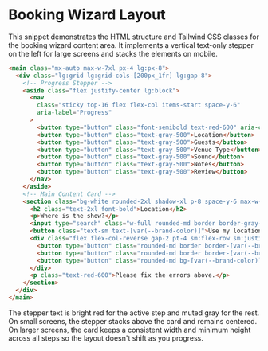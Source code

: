 # Booking Wizard Layout

This snippet demonstrates the HTML structure and Tailwind CSS classes for the booking wizard content area. It implements a vertical text-only stepper on the left for large screens and stacks the elements on mobile.

```html
<main class="mx-auto max-w-7xl px-4 lg:px-8">
  <div class="lg:grid lg:grid-cols-[200px_1fr] lg:gap-8">
    <!-- Progress Stepper -->
    <aside class="flex justify-center lg:block">
      <nav
        class="sticky top-16 flex flex-col items-start space-y-6"
        aria-label="Progress"
      >
        <button type="button" class="font-semibold text-red-600" aria-current="step">Date &amp; Time</button>
        <button type="button" class="text-gray-500">Location</button>
        <button type="button" class="text-gray-500">Guests</button>
        <button type="button" class="text-gray-500">Venue Type</button>
        <button type="button" class="text-gray-500">Sound</button>
        <button type="button" class="text-gray-500">Notes</button>
        <button type="button" class="text-gray-500">Review</button>
      </nav>
    </aside>
    <!-- Main Content Card -->
    <section class="bg-white rounded-2xl shadow-xl p-8 space-y-6 max-w-md mx-auto lg:max-w-none lg:mx-0">
      <h2 class="text-2xl font-bold">Location</h2>
      <p>Where is the show?</p>
      <input type="search" class="w-full rounded-md border border-gray-300 p-2" placeholder="Search address" />
      <button class="text-sm text-[var(--brand-color)]">Use my location</button>
      <div class="flex flex-col-reverse gap-2 pt-4 sm:flex-row sm:justify-end">
        <button type="button" class="rounded-md border border-[var(--brand-color)] px-4 py-2 text-[var(--brand-color)]">Back</button>
        <button type="button" class="rounded-md border border-[var(--brand-color)] px-4 py-2 text-[var(--brand-color)]">Save Draft</button>
        <button type="button" class="rounded-md bg-[var(--brand-color)] px-4 py-2 text-white">Next</button>
      </div>
      <p class="text-red-600">Please fix the errors above.</p>
    </section>
  </div>
</main>
```

The stepper text is bright red for the active step and muted gray for the rest. On small screens, the stepper stacks above the card and remains centered. On larger screens, the card keeps a consistent width and minimum height across all steps so the layout doesn't shift as you progress.
